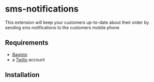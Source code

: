 # sms-notifications

This extension will keep your customers up-to-date about their order by sending sms notifications to the customers mobile phone

## Requirements
- [Bagisto](https://bagisto.com/en/)
- a [Twilio](https://www.twilio.com/) account

## Installation
